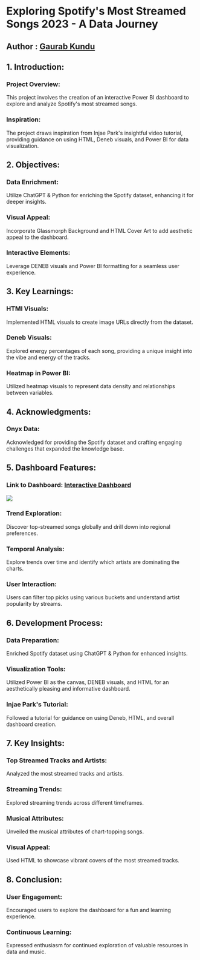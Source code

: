 # Exploring Spotify's Most Streamed Songs 2023 - A Data Journey

## Author : [Gaurab Kundu](https://www.linkedin.com/in/gaurab-kundu/)

## 1. Introduction:

### Project Overview: 
This project involves the creation of an interactive Power BI dashboard to explore and analyze Spotify's most streamed songs.

### Inspiration: 
The project draws inspiration from Injae Park's insightful video tutorial, providing guidance on using HTML, Deneb visuals, and Power BI for data visualization.

## 2. Objectives:

### Data Enrichment: 
Utilize ChatGPT & Python for enriching the Spotify dataset, enhancing it for deeper insights.

### Visual Appeal: 
Incorporate Glassmorph Background and HTML Cover Art to add aesthetic appeal to the dashboard.

### Interactive Elements: 
Leverage DENEB visuals and Power BI formatting for a seamless user experience.

## 3. Key Learnings:

### HTMl Visuals: 
Implemented HTML visuals to create image URLs directly from the dataset.

### Deneb Visuals: 
Explored energy percentages of each song, providing a unique insight into the vibe and energy of the tracks.

### Heatmap in Power BI: 
Utilized heatmap visuals to represent data density and relationships between variables.

## 4. Acknowledgments:

### Onyx Data: 
Acknowledged for providing the Spotify dataset and crafting engaging challenges that expanded the knowledge base.

## 5. Dashboard Features:

### Link to Dashboard: [Interactive Dashboard](https://www.novypro.com/project/most-streamed-spotify-songs-2023)

<img src="https://github.com/GaurabKundu1/Exploring-Spotify-s-Most-Streamed-Songs-2023---A-Data-Journey/assets/86102231/522c9821-7cbf-42ff-bcb1-fea89b0a0c9a">

### Trend Exploration: 
Discover top-streamed songs globally and drill down into regional preferences.

### Temporal Analysis: 
Explore trends over time and identify which artists are dominating the charts.

### User Interaction: 
Users can filter top picks using various buckets and understand artist popularity by streams.

## 6. Development Process:

### Data Preparation: 
Enriched Spotify dataset using ChatGPT & Python for enhanced insights.

### Visualization Tools: 
Utilized Power BI as the canvas, DENEB visuals, and HTML for an aesthetically pleasing and informative dashboard.

### Injae Park's Tutorial: 
Followed a tutorial for guidance on using Deneb, HTML, and overall dashboard creation.

## 7. Key Insights:

### Top Streamed Tracks and Artists: 
Analyzed the most streamed tracks and artists.

### Streaming Trends: 
Explored streaming trends across different timeframes.

### Musical Attributes: 
Unveiled the musical attributes of chart-topping songs.

### Visual Appeal: 
Used HTML to showcase vibrant covers of the most streamed tracks.

## 8. Conclusion:

### User Engagement: 
Encouraged users to explore the dashboard for a fun and learning experience.

### Continuous Learning: 
Expressed enthusiasm for continued exploration of valuable resources in data and music.
